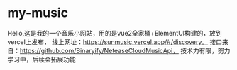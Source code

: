 # my-music

Hello,这是我的一个音乐小网站，用的是vue2全家桶+ElementUI构建的，放到vercel上发布，
线上网址：https://sunmusic.vercel.app/#/discovery。
接口来自：https://github.com/Binaryify/NeteaseCloudMusicApi，
技术力有限，努力学习中，后续会拓展功能
